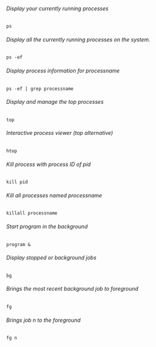 ###### Display your currently running processes
`ps`

###### Display all the currently running processes on the system.
`ps -ef`

###### Display process information for processname
`ps -ef | grep processname`

###### Display and manage the top processes
`top`

###### Interactive process viewer (top alternative)
`htop`

###### Kill process with process ID of pid
`kill pid`

###### Kill all processes named processname
`killall processname`

###### Start program in the background
`program &`

###### Display stopped or background jobs
`bg`

###### Brings the most recent background job to foreground
`fg`

###### Brings job n to the foreground
`fg n`
